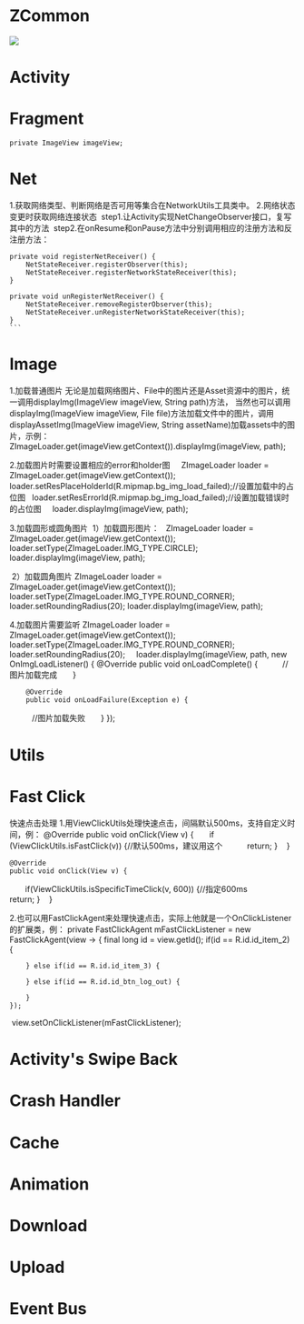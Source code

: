# ZCommon

[![](https://jitpack.io/v/yuyuyu123/ZCommon.svg)](https://jitpack.io/#yuyuyu123/ZCommon)

# Activity

# Fragment
``` private ImageView imageView; ```
# Net
1.获取网络类型、判断网络是否可用等集合在NetworkUtils工具类中。
2.网络状态变更时获取网络连接状态
  step1.让Activity实现NetChangeObserver接口，复写其中的方法
  step2.在onResume和onPause方法中分别调用相应的注册方法和反注册方法：
    
    private void registerNetReceiver() {
        NetStateReceiver.registerObserver(this);
        NetStateReceiver.registerNetworkStateReceiver(this);
    }

    private void unRegisterNetReceiver() {
        NetStateReceiver.removeRegisterObserver(this);
        NetStateReceiver.unRegisterNetworkStateReceiver(this);
    }
    ```
# Image
1.加载普通图片
无论是加载网络图片、File中的图片还是Asset资源中的图片，统一调用displayImg(ImageView imageView, String path)方法，
当然也可以调用displayImg(ImageView imageView, File file)方法加载文件中的图片，调用displayAssetImg(ImageView imageView, String assetName)加载assets中的图片，示例：ZImageLoader.get(imageView.getContext()).displayImg(imageView, path);

2.加载图片时需要设置相应的error和holder图
     ZImageLoader loader =  ZImageLoader.get(imageView.getContext());
     loader.setResPlaceHolderId(R.mipmap.bg_img_load_failed);//设置加载中的占位图
     loader.setResErrorId(R.mipmap.bg_img_load_failed);//设置加载错误时的占位图
     loader.displayImg(imageView, path);
     
3.加载圆形或圆角图片
  1）加载圆形图片：
     ZImageLoader loader =  ZImageLoader.get(imageView.getContext());
     loader.setType(ZImageLoader.IMG_TYPE.CIRCLE);
     loader.displayImg(imageView, path);
     
  2）加载圆角图片
     ZImageLoader loader =  ZImageLoader.get(imageView.getContext());
     loader.setType(ZImageLoader.IMG_TYPE.ROUND_CORNER);
     loader.setRoundingRadius(20);
     loader.displayImg(imageView, path);
     
4.加载图片需要监听
     ZImageLoader loader =  ZImageLoader.get(imageView.getContext());
     loader.setType(ZImageLoader.IMG_TYPE.ROUND_CORNER);
     loader.setRoundingRadius(20);
     loader.displayImg(imageView, path, new OnImgLoadListener() {
        @Override
        public void onLoadComplete() {
           //图片加载完成
        }

        @Override
        public void onLoadFailure(Exception e) {
           //图片加载失败
       }
     });
# Utils

# Fast Click
快速点击处理
1.用ViewClickUtils处理快速点击，间隔默认500ms，支持自定义时间，例：
   @Override
    public void onClick(View v) {
        if (ViewClickUtils.isFastClick(v)) {//默认500ms，建议用这个
            return;
        }
    }

    @Override
    public void onClick(View v) {
        if(ViewClickUtils.isSpecificTimeClick(v, 600)) {//指定600ms
           return;
        }
    }
    
2.也可以用FastClickAgent来处理快速点击，实际上他就是一个OnClickListener的扩展类，例：
  private FastClickAgent mFastClickListener = new FastClickAgent(view -> {
        final long id = view.getId();
        if(id == R.id.id_item_2) {
        
        } else if(id == R.id.id_item_3) {

        } else if(id == R.id.id_btn_log_out) {
           
        }
    });
  view.setOnClickListener(mFastClickListener);
  
# Activity's Swipe Back

# Crash Handler

# Cache

# Animation

# Download


# Upload

# Event Bus

